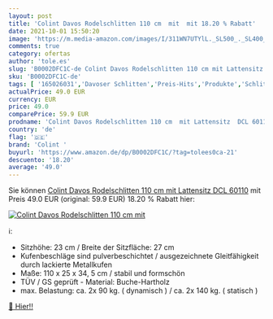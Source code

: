 ```yaml
---
layout: post
title: 'Colint Davos Rodelschlitten 110 cm  mit  mit 18.20 % Rabatt'
date: 2021-10-01 15:50:20
image: 'https://m.media-amazon.com/images/I/311WN7UTYlL._SL500_._SL400_.jpg'
comments: true
category: ofertas
author: 'tole.es'
slug: 'B0002DFC1C-de Colint Davos Rodelschlitten 110 cm mit Lattensitz DCL 60110'
sku: 'B0002DFC1C-de'
tags: [ '165026031','Davoser Schlitten','Preis-Hits','Produkte','Schlitten & Rodel','Spielzeug','Sport','Sport & Freizeit','Sportausrüstung & -bekleidung','Wintersport','bis 75 €','colint ','nach Preis', ]
actualPrice: 49.0 EUR
currency: EUR
price: 49.0
comparePrice: 59.9 EUR
prodname: 'Colint Davos Rodelschlitten 110 cm  mit Lattensitz  DCL 60110'
country: 'de'
flag: '🇩🇪'
brand: 'Colint '
buyurl: 'https://www.amazon.de/dp/B0002DFC1C/?tag=tolees0ca-21'
descuento: '18.20'
average: '49.0'
---
```


Sie können [Colint Davos Rodelschlitten 110 cm  mit Lattensitz  DCL 60110](https://www.amazon.de/dp/B0002DFC1C/?tag=tolees0ca-21) mit Preis 49.0 EUR (original: 59.9 EUR) 18.20 % Rabatt hier:

[![Colint Davos Rodelschlitten 110 cm  mit ](https://m.media-amazon.com/images/I/311WN7UTYlL._SL500_._SL400_.jpg)](https://www.amazon.de/dp/B0002DFC1C/?tag=tolees0ca-21)

ℹ️:

- Sitzhöhe: 23 cm / Breite der Sitzfläche: 27 cm
- Kufenbeschläge sind pulverbeschichtet / ausgezeichnete Gleitfähigkeit durch lackierte Metallkufen
- Maße: 110 x 25 x 34, 5 cm / stabil und formschön
- TÜV / GS geprüft - Material: Buche-Hartholz
- max. Belastung: ca. 2x 90 kg. ( dynamisch ) / ca. 2x 140 kg. ( statisch )

[🛒 Hier!!](https://www.amazon.de/dp/B0002DFC1C/?tag=tolees0ca-21)
